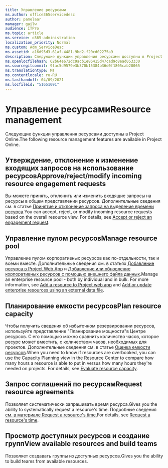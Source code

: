 ```yaml
---
title: Управление ресурсами
ms.author: office365servicedesc
author: pamelaar
manager: gailw
audience: ITPro
ms.topic: article
ms.service: o365-administration
localization_priority: Normal
ms.custom: Adm_ServiceDesc
ms.assetid: a16d95d3-61af-4481-9bd2-f20cd02275a9
description: Следующие функции управления ресурсами доступны в Project Online.
ms.openlocfilehash: 62b64e672dc9acb1e86415d47cad9c8ead053330
ms.sourcegitcommit: 9fac5d9579e3b370b15384b36d0f1805cab20065
ms.translationtype: MT
ms.contentlocale: ru-RU
ms.lasthandoff: 04/09/2021
ms.locfileid: "51651091"
---
```

# <a name="resource-management"></a><span data-ttu-id="91448-103">Управление ресурсами</span><span class="sxs-lookup"><span data-stu-id="91448-103">Resource management</span></span>

<span data-ttu-id="91448-104">Следующие функции управления ресурсами доступны в Project Online.</span><span class="sxs-lookup"><span data-stu-id="91448-104">The following resource management features are available in Project Online.</span></span>
  
## <a name="approverejectmodify-incoming-resource-engagement-requests"></a><span data-ttu-id="91448-105">Утверждение, отклонение и изменение входящих запросов на использование ресурсов</span><span class="sxs-lookup"><span data-stu-id="91448-105">Approve/reject/modify incoming resource engagement requests</span></span>

<span data-ttu-id="91448-p101">Вы можете принять, отклонить или изменить входящие запросы на ресурсы в общем представлении ресурсов. Дополнительные сведения см. в статье [Принятие и отклонение запроса на выделение времени ресурса](https://go.microsoft.com/fwlink/?LinkID=823659&amp;clcid=0x409).</span><span class="sxs-lookup"><span data-stu-id="91448-p101">You can accept, reject, or modify incoming resource requests based on the overall resource view. For details, see [Accept or reject an engagement request](https://go.microsoft.com/fwlink/?LinkID=823659&amp;clcid=0x409).</span></span>
  
## <a name="manage-resource-pool"></a><span data-ttu-id="91448-108">Управление пулом ресурсов</span><span class="sxs-lookup"><span data-stu-id="91448-108">Manage resource pool</span></span>

<span data-ttu-id="91448-p102">Управление пулом корпоративных ресурсов как по-отдельности, так и всеми вместе. Дополнительные сведения см. в статьях [Добавление ресурса в Project Web App](https://go.microsoft.com/fwlink/?LinkID=823660&amp;clcid=0x409) и [Добавление или обновление корпоративных ресурсов с помощью внешнего файла данных](https://go.microsoft.com/fwlink/?LinkID=823661&amp;clcid=0x409).</span><span class="sxs-lookup"><span data-stu-id="91448-p102">Manage an enterprise resource pool - both by individual and in bulk. For more information, see [Add a resource to Project web app](https://go.microsoft.com/fwlink/?LinkID=823660&amp;clcid=0x409) and [Add or update enterprise resources using an external data file](https://go.microsoft.com/fwlink/?LinkID=823661&amp;clcid=0x409).</span></span>
  
## <a name="plan-resource-capacity"></a><span data-ttu-id="91448-111">Планирование емкости ресурсов</span><span class="sxs-lookup"><span data-stu-id="91448-111">Plan resource capacity</span></span>

<span data-ttu-id="91448-p103">Чтобы получить сведения об избыточном резервировании ресурсов, используйте представление "Планирование мощности"в Центре ресурсов. С его помощью можно сравнить количество часов, которое ресурс может вместить, с количеством часов, необходимых для проектов. Дополнительные сведения см. в статье [Оценка емкости ресурсов](https://go.microsoft.com/fwlink/?LinkID=823662&amp;clcid=0x409).</span><span class="sxs-lookup"><span data-stu-id="91448-p103">When you need to know if resources are overbooked, you can use the Capacity Planning view in the Resource Center to compare how many hours a resource is able to put in versus how many hours they're needed on projects. For details, see [Evaluate resource capacity](https://go.microsoft.com/fwlink/?LinkID=823662&amp;clcid=0x409).</span></span>
  
## <a name="request-resource-agreements"></a><span data-ttu-id="91448-114">Запрос соглашений по ресурсам</span><span class="sxs-lookup"><span data-stu-id="91448-114">Request resource agreements</span></span>

<span data-ttu-id="91448-115">Позволяет систематически запрашивать время ресурса.</span><span class="sxs-lookup"><span data-stu-id="91448-115">Gives you the ability to systematically request a resource's time.</span></span> <span data-ttu-id="91448-116">Подробные сведения [см. в материале Request a resource's time.](https://go.microsoft.com/fwlink/?LinkID=823663&amp;clcid=0x409)</span><span class="sxs-lookup"><span data-stu-id="91448-116">For details, see [Request a resource's time](https://go.microsoft.com/fwlink/?LinkID=823663&amp;clcid=0x409).</span></span>
  
## <a name="view-available-resources-and-build-teams"></a><span data-ttu-id="91448-117">Просмотр доступных ресурсов и создание групп</span><span class="sxs-lookup"><span data-stu-id="91448-117">View available resources and build teams</span></span>

<span data-ttu-id="91448-118">Позволяет создавать группы из доступных ресурсов.</span><span class="sxs-lookup"><span data-stu-id="91448-118">Gives you the ability to build teams from available resources.</span></span>
  